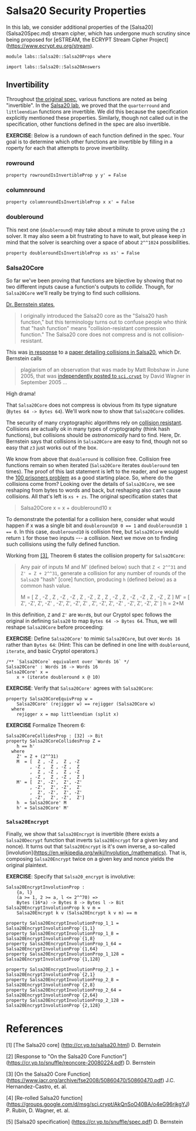 # Salsa20 Security Properties

In this lab, we consider additional properties of the [Salsa20]
(Salsa20Spec.md) stream cipher, which has undergone much scrutiny
since being proposed for [eSTREAM, the ECRYPT Stream Cipher Project]
(https://www.ecrypt.eu.org/stream).

```
module labs::Salsa20::Salsa20Props where

import labs::Salsa20::Salsa20Answers
```

## Invertibility

Throughout [the original spec](Salsa20Spec.pdf), various functions are
noted as being "invertible". In the [Salsa20 lab](Salsa20Answers.md),
we proved that the `quarterround` and `littleendian` functions are
invertible. We did this because the specification explicitly mentioned
these properties. Similarly, though not called out in the
specification, other functions defined in the spec are also
invertible.

**EXERCISE**: Below is a rundown of each function defined in the
spec. Your goal is to determine which other functions are invertible
by filling in a roperty for each that attempts to prove invertibility.


### rowround

```
property rowroundIsInvertibleProp y y' = False
```


### columnround

```
property columnroundIsInvertibleProp x x' = False
```


### doubleround

This next one (`doubleround`) may take about a minute to prove using
the `z3` solver. It may also seem a bit frustrating to have to wait,
but please keep in mind that the solver is searching over a space of
about `2^^1024` possibilities.

```
property doubleroundIsInvertibleProp xs xs' = False
```


### Salsa20Core

So far we've been proving that functions are bijective by showing that
no two different inputs cause a function's outputs to
_collide_. Though, for `Salsa20Core` we'll really be trying to find
such collisions.

[Dr. Bernstein states](http://cr.yp.to/salsa20.html),

> I originally introduced the Salsa20 core as the "Salsa20 hash
function," but this terminology turns out to confuse people who think
that "hash function" means "collision-resistant compression function."
The Salsa20 core does not compress and is not collision-resistant.

This was [in response](https://cr.yp.to/snuffle/reoncore-20080224.pdf)
to a [paper detailing collisions in
Salsa20](https://www.iacr.org/archive/fse2008/50860470/50860470.pdf),
which Dr. Bernstein calls

> plagiarism of an observation that was made by Matt Robshaw in June
2005, that was [independently posted to
`sci.crypt`](https://groups.google.com/d/msg/sci.crypt/AkQnSoO40BA/o4eG96rjkgYJ)
by David Wagner in September 2005 ...

High drama!

That `Salsa20Core` does not compress is obvious from its type
signature (`Bytes 64 -> Bytes 64`). We'll work now to show that
`Salsa20Core` collides.

The security of many cryptographic algorithms rely on [collision
resistant](https://en.wikipedia.org/wiki/Collision_resistance). Collisions
are actually ok in many types of cryptography (think hash functions),
but collisions should be _astronomically_ hard to find. Here,
Dr. Bernstein says that collisions in `Salsa20Core` are easy to find,
though not so easy that `z3` just works out of the box.

We know from above that `doubleround` is collision free. Collision
free functions remain so when iterated (`Salsa20Core` iterates
`doubleround` ten times). The proof of this last statement is left to
the reader, and we suggest the [100 prisoners
problem](https://en.wikipedia.org/wiki/100_prisoners_problem) as a
good starting place. So, where do the collisions come from?  Looking
over the details of `Salsa20Core`, we see reshaping from bytes to
words and back, but reshaping also can't cause collisions. All that's
left is `xs + zs`. The original specification states that

> Salsa20Core x = x + doubleround10 x

To demonstrate the potential for a collision here, consider what would
happen if x was a single bit and `doubleround10 0 == 1` and
`doubleround10 1 == 0`. In this case, `doubleround10` is collision
free, but `Salsa20Core` would return `1` for those two inputs --- a
collision. Next we move on to finding such collisions using the fully
defined function.

Working from
[[3]](https://www.iacr.org/archive/fse2008/50860470/50860470.pdf),
Theorem 6 states the collision property for `Salsa20Core`:

> Any pair of inputs M and M' (defined below) such that `Z < 2^^31`
> and `Z' = Z + 2^^31`, generate a collision for any number of rounds
> of the `Salsa20` "hash" [core] function, producing `h` (defined
> below) as a common hash value.
> 
> M =  [  Z , -Z ,  Z , -Z
>      , -Z ,  Z , -Z ,  Z
>      ,  Z , -Z ,  Z , -Z
>      , -Z ,  Z , -Z ,  Z  ]
> M' = [  Z', -Z',  Z', -Z'
>      , -Z',  Z', -Z',  Z'
>      ,  Z', -Z',  Z', -Z'
>      , -Z',  Z', -Z',  Z' ]
> h  = 2*M

In this definition, `Z` and `Z'` are `Word`s, but our Cryptol spec
follows the original in defining `Salsa20` to map `Bytes 64 -> Bytes
64`.  Thus, we will reshape `Salsa20Core` before proceeding:

**EXERCISE**: Define `Salsa20Core'` to mimic `Salsa20Core`, but over
`Words 16` rather than `Bytes 64`: (Hint: This can be defined in one
line with `doubleround`, `iterate`, and basic Cryptol operators.)

```
/** `Salsa20Core` equivalent over `Words 16` */
Salsa20Core' : Words 16 -> Words 16
Salsa20Core' x =
    x + (iterate doubleround x @ 10)
```

**EXERCISE**: Verify that `Salsa20Core'` agrees with `Salsa20Core`:

```
property Salsa20CoreEquivProp w =
    Salsa20Core' (rejigger w) == rejigger (Salsa20Core w)
  where
    rejigger x = map littleendian (split x)
```

**EXERCISE** Formalize Theorem 6:

```
Salsa20CoreCollidesProp : [32] -> Bit
property Salsa20CoreCollidesProp Z =
    h == h'
  where
    Z' = Z + (2^^31)
    M  = [  Z , -Z ,  Z , -Z
         , -Z ,  Z , -Z ,  Z
         ,  Z , -Z ,  Z , -Z
         , -Z ,  Z , -Z ,  Z ]
    M' = [  Z', -Z',  Z', -Z'
         , -Z',  Z', -Z',  Z'
         ,  Z', -Z',  Z', -Z'
         , -Z',  Z', -Z',  Z']
    h  = Salsa20Core' M
    h' = Salsa20Core' M'
```


### `Salsa20Encrypt`

Finally, we show that `Salsa20Encrypt` is invertible (there exists a
`Salsa20Decrypt` function that inverts `Salsa20Encrypt` for a given
key and nonce). It turns out that `Salsa20Encrypt` is it's own
inverse, a so-called
[involution](https://en.wikipedia.org/wiki/Involution_(mathematics). That
is, composing `Salsa20Encrypt` twice on a given key and nonce yields
the original plaintext.


**EXERCISE**: Specify that `Salsa20_encrypt` is involutive:

```
Salsa20EncryptInvolutionProp :
    {a, l}
    (a >= 1, 2 >= a, l <= 2^^70) =>
    Bytes (16*a) -> Bytes 8 -> Bytes l -> Bit
Salsa20EncryptInvolutionProp k v m =
    Salsa20Encrypt k v (Salsa20Encrypt k v m) == m

property Salsa20EncryptInvolutionProp_1_1 = Salsa20EncryptInvolutionProp`{1,1}
property Salsa20EncryptInvolutionProp_1_8 = Salsa20EncryptInvolutionProp`{1,8}
property Salsa20EncryptInvolutionProp_1_64 = Salsa20EncryptInvolutionProp`{1,64}
property Salsa20EncryptInvolutionProp_1_128 = Salsa20EncryptInvolutionProp`{1,128}

property Salsa20EncryptInvolutionProp_2_1 = Salsa20EncryptInvolutionProp`{2,1}
property Salsa20EncryptInvolutionProp_2_8 = Salsa20EncryptInvolutionProp`{2,8}
property Salsa20EncryptInvolutionProp_2_64 = Salsa20EncryptInvolutionProp`{2,64}
property Salsa20EncryptInvolutionProp_2_128 = Salsa20EncryptInvolutionProp`{2,128}
```


# References

[1] [The Salsa20 core]
    (http://cr.yp.to/salsa20.html)
    D. Bernstein

[2] [Response to "On the Salsa20 Core Function"]
    (https://cr.yp.to/snuffle/reoncore-20080224.pdf)
    D. Bernstein

[3] [On the Salsa20 Core Function]
    (https://www.iacr.org/archive/fse2008/50860470/50860470.pdf)
    J.C. Hernandez-Castro, et. al.

[4] [Re-rolled Salsa20 function]
    (https://groups.google.com/d/msg/sci.crypt/AkQnSoO40BA/o4eG96rjkgYJ)
    P. Rubin, D. Wagner, et. al.

[5] [Salsa20 specification]
    (https://cr.yp.to/snuffle/spec.pdf)
    D. Bernstein
